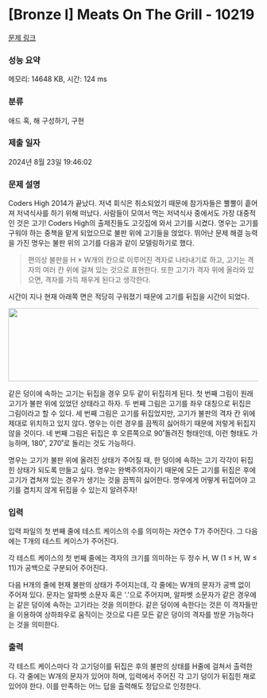 # [Bronze I] Meats On The Grill - 10219 

[문제 링크](https://www.acmicpc.net/problem/10219) 

### 성능 요약

메모리: 14648 KB, 시간: 124 ms

### 분류

애드 혹, 해 구성하기, 구현

### 제출 일자

2024년 8월 23일 19:46:02

### 문제 설명

<p>Coders High 2014가 끝났다. 저녁 회식은 취소되었기 때문에 참가자들은 뿔뿔이 흩어져 저녁식사를 하기 위해 떠났다. 사람들이 모여서 먹는 저녁식사 중에서도 가장 대중적인 것은 고기! Coders High의 출제진들도 고깃집에 와서 고기를 시켰다. 명우는 고기를 구워야 하는 중책을 맡게 되었으므로 불판 위에 고기들을 얹었다. 뛰어난 문제 해결 능력을 가진 명우는 불판 위의 고기를 다음과 같이 모델링하기로 했다.</p>

<blockquote>
<p>편의상 불판을  H × W개의 칸으로 이루어진 격자로 나타내기로 하고, 고기는 격자의 여러 칸 위에 걸쳐 있는 것으로 표현한다. 또한 고기가 격자 위에 올라와 있으면, 격자를 가득 채우게 된다고 생각한다.</p>
</blockquote>

<p> 시간이 지나 현재 아래쪽 면은 적당히 구워졌기 때문에 고기를 뒤집을 시간이 되었다.</p>

<p style="text-align: center;"><img alt="" src="https://onlinejudgeimages.s3-ap-northeast-1.amazonaws.com/upload/codershigh/%EA%B4%B4%EA%B8%B0.png" style="height:147px; width:605px"></p>

<p>같은 덩이에 속하는 고기는 뒤집을 경우 모두 같이 뒤집히게 된다. 첫 번째 그림이 원래 고기가 불판 위에 있었던 상태라고 하자. 두 번째 그림은 고기를 좌우 대칭으로 뒤집은 그림이라고 할 수 있다. 세 번째 그림은 고기를 뒤집었지만, 고기가 불판의 격자 칸 위에 제대로 위치하고 있지 않다. 명우는 이런 경우를 끔찍히 싫어하기 때문에 저렇게 뒤집지 않을 것이다. 네 번째 그림은 뒤집은 후 오른쪽으로 90˚돌려진 형태인데, 이런 형태도 가능하며, 180˚, 270˚로 돌리는 것도 가능하다.</p>

<p>명우는 고기가 불판 위에 올려진 상태가 주어질 때, 한 덩이에 속하는 고기 각각이 뒤집힌 상태가 되도록 만들고 싶다. 명우는 완벽주의자이기 때문에 모든 고기를 뒤집은 후에 고기가 겹쳐져 있는 경우가 생기는 것을 끔찍히 싫어한다. 명우에게 어떻게 뒤집어야 고기를 겹치지 않게 뒤집을 수 있는지 알려주자!</p>

### 입력 

 <p>입력 파일의 첫 번째 줄에 테스트 케이스의 수를 의미하는 자연수 T가 주어진다. 그 다음에는 T개의 테스트 케이스가 주어진다.</p>

<p>각 테스트 케이스의 첫 번째 줄에는 격자의 크기를 의미하는 두 정수 H, W (1 ≤ H, W ≤ 11)가 공백으로 구분되어 주어진다.</p>

<p>다음 H개의 줄에 현재 불판의 상태가 주어지는데, 각 줄에는 W개의 문자가 공백 없이 주어져 있다. 문자는 알파벳 소문자 혹은 '.'으로 주어지며, 알파벳 소문자가 같은 경우에는 같은 덩이에 속하는 고기라는 것을 의미한다. 같은 덩이에 속한다는 것은 이 격자들만을 이용하여 상하좌우로 움직이는 것으로 다른 모든 같은 덩이의 격자를 방문 가능하다는 것을 의미한다.</p>

### 출력 

 <p>각 테스트 케이스마다 각 고기덩이를 뒤집은 후의 불판의 상태를 H줄에 걸쳐서 출력한다. 각 줄에는 W개의 문자가 있어야 하며, 입력에서 주어진 각 고기 덩이가 뒤집힌 채로 있어야 한다. 이를 만족하는 어느 답을 출력해도 정답으로 인정한다.</p>

